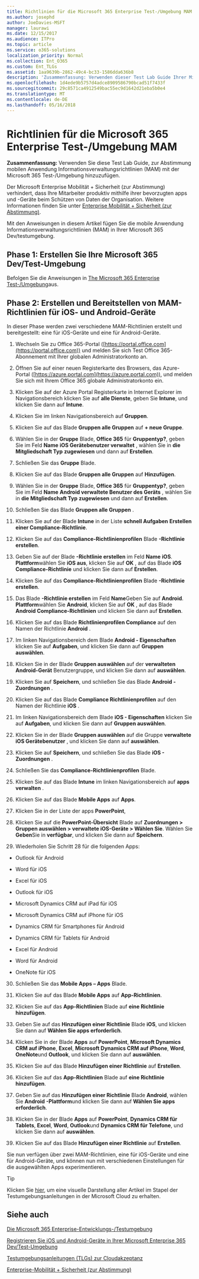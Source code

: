 ```yaml
---
title: Richtlinien für die Microsoft 365 Enterprise Test-/Umgebung MAM
ms.author: josephd
author: JoeDavies-MSFT
manager: laurawi
ms.date: 12/15/2017
ms.audience: ITPro
ms.topic: article
ms.service: o365-solutions
localization_priority: Normal
ms.collection: Ent_O365
ms.custom: Ent_TLGs
ms.assetid: 1aa9639b-2862-49c4-bc33-1586dda636b8
description: 'Zusammenfassung: Verwenden dieser Test Lab Guide Ihrer Microsoft 365 Test-/Umgebung zur Abstimmung mobilen Anwendung Informationsverwaltungsrichtlinien (MAM) hinzufügen.'
ms.openlocfilehash: 1d4ede9b5757d4adce8909586790bcad51f7433f
ms.sourcegitcommit: 29c8571ca4912549bac55ec9d1642d21eba5b0e4
ms.translationtype: MT
ms.contentlocale: de-DE
ms.lasthandoff: 05/16/2018
---
```

# <a name="mam-policies-for-your-microsoft-365-enterprise-devtest-environment"></a>Richtlinien für die Microsoft 365 Enterprise Test-/Umgebung MAM

 **Zusammenfassung:** Verwenden Sie diese Test Lab Guide, zur Abstimmung mobilen Anwendung Informationsverwaltungsrichtlinien (MAM) mit der Microsoft 365 Test-/Umgebung hinzuzufügen.
  
Der Microsoft Enterprise Mobilität + Sicherheit (zur Abstimmung) verhindert, dass Ihre Mitarbeiter produktiv mithilfe ihrer bevorzugten apps und -Geräte beim Schützen von Daten der Organisation. Weitere Informationen finden Sie unter [Enterprise Mobilität + Sicherheit (zur Abstimmung)](https://www.microsoft.com/cloud-platform/enterprise-mobility-security).
  
Mit den Anweisungen in diesem Artikel fügen Sie die mobile Anwendung Informationsverwaltungsrichtlinien (MAM) in Ihrer Microsoft 365 Dev/testumgebung.
  
## <a name="phase-1-build-out-your-microsoft-365-devtest-environment"></a>Phase 1: Erstellen Sie Ihre Microsoft 365 Dev/Test-Umgebung

Befolgen Sie die Anweisungen in [The Microsoft 365 Enterprise Test-/Umgebung](the-microsoft-365-enterprise-dev-test-environment.md)aus.
  
## <a name="phase-2-create-and-deploy-mam-policies-for-ios-and-android-devices"></a>Phase 2: Erstellen und Bereitstellen von MAM-Richtlinien für iOS- und Android-Geräte

In dieser Phase werden zwei verschiedene MAM-Richtlinien erstellt und bereitgestellt: eine für iOS-Geräte und eine für Android-Geräte.
  
1. Wechseln Sie zu Office 365-Portal ([https://portal.office.com](https://portal.office.com)) und melden Sie sich Test Office 365-Abonnement mit Ihrer globalen Administratorkonto an.
    
2. Öffnen Sie auf einer neuen Registerkarte des Browsers, das Azure-Portal ([https://azure.portal.com](https://azure.portal.com)), und melden Sie sich mit Ihrem Office 365 globale Administratorkonto ein.
    
3. Klicken Sie auf der Azure Portal Registerkarte in Internet Explorer im Navigationsbereich klicken Sie auf **alle Dienste**, geben Sie **Intune**, und klicken Sie dann auf **Intune**.
    
4. Klicken Sie im linken Navigationsbereich auf **Gruppen**.
    
5. Klicken Sie auf das Blade **Gruppen alle Gruppen** auf **+ neue Gruppe**.
    
6. Wählen Sie in der **Gruppe** Blade, **Office 365** für **Gruppentyp?**, geben Sie im Feld **Name** **iOS Gerätebenutzer verwaltet** , wählen Sie in **die Mitgliedschaft Typ** **zugewiesen** und dann auf **Erstellen**. 
    
7. Schließen Sie das **Gruppe** Blade.
    
8. Klicken Sie auf das Blade **Gruppen alle Gruppen** auf **Hinzufügen**.
    
9. Wählen Sie in der **Gruppe** Blade, **Office 365** für **Gruppentyp?**, geben Sie im Feld **Name** **Android verwaltete Benutzer des Geräts** , wählen Sie in **die Mitgliedschaft Typ** **zugewiesen** und dann auf **Erstellen**.
    
10. Schließen Sie das Blade **Gruppen alle Gruppen** .
    
11. Klicken Sie auf der Blade **Intune** in der Liste **schnell Aufgaben** **Erstellen einer Compliance-Richtlinie**.
    
12. Klicken Sie auf das **Compliance-Richtlinienprofilen** Blade **-Richtlinie erstellen**.
    
13. Geben Sie auf der Blade **-Richtlinie erstellen** im Feld **Name** **iOS**. **Plattform**wählen Sie **iOS aus**, klicken Sie auf **OK** , auf das Blade **iOS Compliance-Richtlinie** und klicken Sie dann auf **Erstellen**.
    
14. Klicken Sie auf das **Compliance-Richtlinienprofilen** Blade **-Richtlinie erstellen**.
    
15. Das Blade **-Richtlinie erstellen** im Feld **Name**Geben Sie auf **Android**. **Plattform**wählen Sie **Android**, klicken Sie auf **OK** , auf das Blade **Android Compliance-Richtlinien** und klicken Sie dann auf **Erstellen**.
    
16. Klicken Sie auf das Blade **Richtlinienprofilen Compliance** auf den Namen der Richtlinie **Android** .
    
17. Im linken Navigationsbereich dem Blade **Android - Eigenschaften** klicken Sie auf **Aufgaben**, und klicken Sie dann auf **Gruppen auswählen**.
    
18. Klicken Sie in der Blade **Gruppen auswählen** auf der **verwalteten Android-Gerät** Benutzergruppe, und klicken Sie dann auf **auswählen**.
    
19. Klicken Sie auf **Speichern**, und schließen Sie das Blade **Android - Zuordnungen** .
    
20. Klicken Sie auf das Blade **Compliance Richtlinienprofilen** auf den Namen der Richtlinie **iOS** .
    
21. Im linken Navigationsbereich dem Blade **iOS - Eigenschaften** klicken Sie auf **Aufgaben**, und klicken Sie dann auf **Gruppen auswählen**.
    
22. Klicken Sie in der Blade **Gruppen auswählen** auf die Gruppe **verwaltete iOS Gerätebenutzer** , und klicken Sie dann auf **auswählen**.
    
23. Klicken Sie auf **Speichern**, und schließen Sie das Blade **iOS - Zuordnungen** .
    
24. Schließen Sie das **Compliance-Richtlinienprofilen** Blade.
    
25. Klicken Sie auf das Blade **Intune** im linken Navigationsbereich auf **apps verwalten** .
    
26. Klicken Sie auf das Blade **Mobile Apps** auf **Apps**.
    
27. Klicken Sie in der Liste der apps **PowerPoint**, 
    
28. Klicken Sie auf die **PowerPoint-Übersicht** Blade auf **Zuordnungen > Gruppen auswählen > verwaltete iOS-Geräte > Wählen Sie**. Wählen Sie **Geben**Sie in **verfügbar**, und klicken Sie dann auf **Speichern**.
    
29. Wiederholen Sie Schritt 28 für die folgenden Apps:
    
  - Outlook für Android
    
  - Word für iOS
    
  - Excel für iOS
    
  - Outlook für iOS
    
  - Microsoft Dynamics CRM auf iPad für iOS
    
  - Microsoft Dynamics CRM auf iPhone für iOS
    
  - Dynamics CRM für Smartphones für Android
    
  - Dynamics CRM für Tablets für Android
    
  - Excel für Android
    
  - Word für Android
    
  - OneNote für iOS
    
30. Schließen Sie das **Mobile Apps – Apps** Blade.
    
31. Klicken Sie auf das Blade **Mobile Apps** auf **App-Richtlinien**.
    
32. Klicken Sie auf das **App-Richtlinien** Blade auf **eine Richtlinie hinzufügen**.
    
33. Geben Sie auf das **Hinzufügen einer Richtlinie** Blade **iOS**, und klicken Sie dann auf **Wählen Sie apps erforderlich**.
    
34. Klicken Sie in der Blade **Apps** auf **PowerPoint**, **Microsoft Dynamics CRM auf iPhone**, **Excel**, **Microsoft Dynamics CRM auf iPhone**, **Word**, **OneNote**und **Outlook**, und klicken Sie dann auf **auswählen**.
    
35. Klicken Sie auf das Blade **Hinzufügen einer Richtlinie** auf **Erstellen**.
    
36. Klicken Sie auf das **App-Richtlinien** Blade auf **eine Richtlinie hinzufügen**.
    
37. Geben Sie auf das **Hinzufügen einer Richtlinie** Blade **Android**, wählen Sie **Android** **-Plattform**und klicken Sie dann auf **Wählen Sie apps erforderlich**.
    
38. Klicken Sie in der Blade **Apps** auf **PowerPoint**, **Dynamics CRM für Tablets**, **Excel**, **Word**, **Outlook**und **Dynamics CRM für Telefone**, und klicken Sie dann auf **auswählen**.
    
39. Klicken Sie auf das Blade **Hinzufügen einer Richtlinie** auf **Erstellen**.
    
Sie nun verfügen über zwei MAM-Richtlinien, eine für iOS-Geräte und eine für Android-Geräte, und können nun mit verschiedenen Einstellungen für die ausgewählten Apps experimentieren.
  
> [!TIP]
> Klicken Sie [hier](http://aka.ms/catlgstack), um eine visuelle Darstellung aller Artikel im Stapel der Testumgebungsanleitungen in der Microsoft Cloud zu erhalten.
  
## <a name="see-also"></a>Siehe auch

[Die Microsoft 365 Enterprise-Entwicklungs-/Testumgebung](the-microsoft-365-enterprise-dev-test-environment.md)
  
[Registrieren Sie iOS und Android-Geräte in Ihrer Microsoft Enterprise 365 Dev/Test-Umgebung](enroll-ios-and-android-devices-in-your-microsoft-enterprise-365-dev-test-environ.md)
  
[Testumgebungsanleitungen (TLGs) zur Cloudakzeptanz](cloud-adoption-test-lab-guides-tlgs.md)

[Enterprise-Mobilität + Sicherheit (zur Abstimmung)](https://www.microsoft.com/cloud-platform/enterprise-mobility-security)


